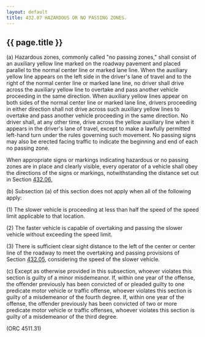 ```yaml
---
layout: default 
title: 432.07 HAZARDOUS OR NO PASSING ZONES.
---
```


{{ page.title }}
----------------

​(a) Hazardous zones, commonly called "no passing zones," shall consist
of an auxiliary yellow line marked on the roadway pavement and placed
parallel to the normal center line or marked lane line. When the
auxiliary yellow line appears on the left side in the driver's lane of
travel and to the right of the normal center line or marked lane line,
no driver shall drive across the auxiliary yellow line to overtake and
pass another vehicle proceeding in the same direction. When auxiliary
yellow lines appear on both sides of the normal center line or marked
lane line, drivers proceeding in either direction shall not drive across
such auxiliary yellow lines to overtake and pass another vehicle
proceeding in the same direction. No driver shall, at any other time,
drive across the yellow auxiliary line when it appears in the driver's
lane of travel, except to make a lawfully permitted left-hand turn under
the rules governing such movement. No passing signs may also be erected
facing traffic to indicate the beginning and end of each no passing
zone.

When appropriate signs or markings indicating hazardous or no passing
zones are in place and clearly visible, every operator of a vehicle
shall obey the directions of the signs or markings, notwithstanding the
distance set out in Section [432.06.](1f40e779.html)

​(b) Subsection (a) of this section does not apply when all of the
following apply:

​(1) The slower vehicle is proceeding at less than half the speed of the
speed limit applicable to that location.

​(2) The faster vehicle is capable of overtaking and passing the slower
vehicle without exceeding the speed limit.

​(3) There is sufficient clear sight distance to the left of the center
or center line of the roadway to meet the overtaking and passing
provisions of Section [432.05](1f3ad4ca.html), considering the speed of
the slower vehicle.

​(c) Except as otherwise provided in this subsection, whoever violates
this section is guilty of a minor misdemeanor. If, within one year of
the offense, the offender previously has been convicted of or pleaded
guilty to one predicate motor vehicle or traffic offense, whoever
violates this section is guilty of a misdemeanor of the fourth degree.
If, within one year of the offense, the offender previously has been
convicted of two or more predicate motor vehicle or traffic offenses,
whoever violates this section is guilty of a misdemeanor of the third
degree.

(ORC 4511.31)

